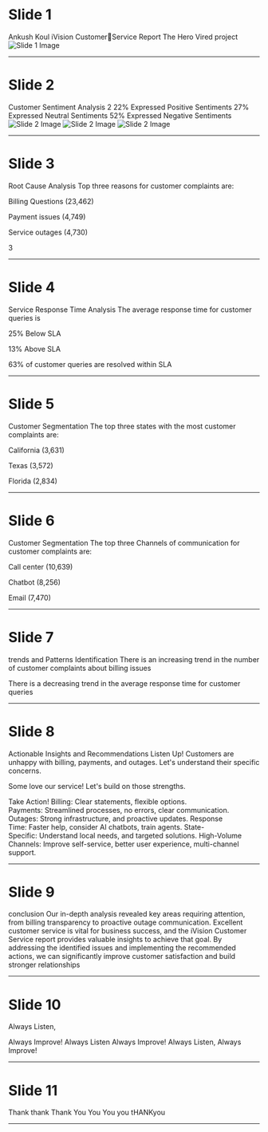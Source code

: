 # Slide 1

Ankush Koul
​iVision CustomerService  Report
The Hero Vired project
![Slide 1 Image](./slide_1_image.png)

---

# Slide 2

Customer Sentiment Analysis
2
22%
Expressed Positive Sentiments
27%
Expressed Neutral Sentiments
52%
Expressed Negative Sentiments
![Slide 2 Image](./slide_2_image.png)
![Slide 2 Image](./slide_2_image.png)
![Slide 2 Image](./slide_2_image.png)

---

# Slide 3

Root Cause Analysis
Top three reasons for customer complaints are:

Billing Questions (23,462)

Payment issues (4,749)

Service outages (4,730)

3

---

# Slide 4

Service Response Time Analysis
The average response time for customer queries is

25% Below SLA

13% Above SLA

63% of customer queries are resolved within SLA




---

# Slide 5

Customer Segmentation
The top three states with the most customer complaints are:

California (3,631)

Texas (3,572)

Florida (2,834)

---

# Slide 6

Customer Segmentation
The top three Channels of communication for customer complaints are:

Call center (10,639)

Chatbot (8,256)

Email (7,470)


---

# Slide 7

trends and Patterns Identification
There is an increasing trend in the number of customer complaints about billing issues

There is a decreasing trend in the average response time for customer queries


---

# Slide 8

Actionable Insights and Recommendations
Listen Up!
Customers are unhappy with billing, payments, and outages. Let's understand their specific concerns.

Some love our service! Let's build on those strengths.


Take Action!
Billing: Clear statements, flexible options.
Payments: Streamlined processes, no errors, clear communication.
Outages: Strong infrastructure, and proactive updates.
Response Time: Faster help, consider AI chatbots, train agents.
State-Specific: Understand local needs, and targeted solutions.
High-Volume Channels: Improve self-service, better user experience, multi-channel support.

---

# Slide 9

conclusion
Our in-depth analysis revealed key areas requiring attention, from billing transparency to proactive outage communication.
Excellent customer service is vital for business success, and the iVision Customer Service report provides valuable insights to achieve that goal.
By addressing the identified issues and implementing the recommended actions, we can significantly improve customer satisfaction and build stronger relationships




---

# Slide 10


Always Listen,



Always Improve!
Always Listen
Always Improve!
Always Listen, Always Improve!

---

# Slide 11

Thank
thank
Thank
You
You
You
you
tHANKyou

---
